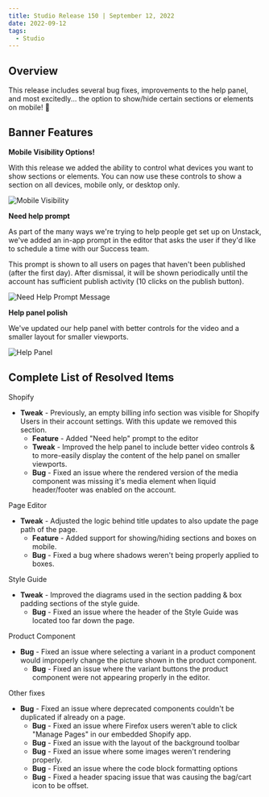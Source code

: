 ```yaml
---
title: Studio Release 150 | September 12, 2022
date: 2022-09-12
tags:
  - Studio
---
```


## Overview

This release includes several bug fixes, improvements to the help panel, and most excitedly... the option to show/hide
certain sections or elements on mobile! 🎉

## Banner Features

**Mobile Visibility Options!**

With this release we added the ability to control what devices you want to show sections or elements. You can now use
these controls to show a section on all devices, mobile only, or desktop only.

![Mobile Visibility](/assets/studio/mobile-visibility.png)

**Need help prompt**

As part of the many ways we're trying to help people get set up on Unstack, we've added an in-app prompt in the editor
that asks the user if they'd like to schedule a time with our Success team.

This prompt is shown to all users on pages that haven't been published (after the first day). After dismissal, it will
be shown periodically until the account has sufficient publish activity (10 clicks on the publish button).

![Need Help Prompt Message](/assets/studio/Screen_Shot_2022-09-12_at_1.37.49_PM.png) 

**Help panel polish**

We've updated our help panel with better controls for the video and a smaller layout for smaller viewports.

![Help Panel](/assets/studio/Screen_Shot_2022-09-12_at_1.43.40_PM.png)

## Complete List of Resolved Items

Shopify

* **Tweak** - Previously, an empty billing info section was visible for Shopify Users in their account settings.
  With this update we removed this section.
    + **Feature** - Added "Need help" prompt to the editor
    + **Tweak** - Improved the help panel to include better video controls & to more-easily display the content of
      the help panel on smaller viewports.
    + **Bug** - Fixed an issue where the rendered version of the media component was missing it's media element when
      liquid header/footer was enabled on the account.

Page Editor

* **Tweak** - Adjusted the logic behind title updates to also update the page path of the page.
    + **Feature** - Added support for showing/hiding sections and boxes on mobile.
    + **Bug** - Fixed a bug where shadows weren't being properly applied to boxes.

Style Guide

* **Tweak** - Improved the diagrams used in the section padding & box padding sections of the style guide.
    + **Bug** - Fixed an issue where the header of the Style Guide was located too far down the page.

Product Component

* **Bug** - Fixed an issue where selecting a variant in a product component would improperly change the picture
  shown in the product component.
    + **Bug** - Fixed an issue where the variant buttons the product component were not appearing properly in the
      editor.

Other fixes

* **Bug** - Fixed an issue where deprecated components couldn't be duplicated if already on a page.
    + **Bug** - Fixed an issue where Firefox users weren't able to click "Manage Pages" in our embedded Shopify app.
    + **Bug** - Fixed an issue with the layout of the background toolbar
    + **Bug** - Fixed an issue where some images weren't rendering properly.
    + **Bug** - Fixed an issue where the code block formatting options
    + **Bug** - Fixed a header spacing issue that was causing the bag/cart icon to be offset.
